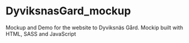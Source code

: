 # DyviksnasGard_mockup
Mockup and Demo for the website to Dyviksnäs Gård.
Mockip built with HTML, SASS and JavaScript
